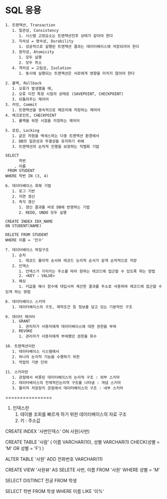 # SQL 응용

    1. 트랜잭션, Transaction
       1. 일관성, Consistency
          1. 시스템 고정요소는 트랜잭션전후 상태가 같아야 한다
       2. 지속성 = 영속성, Durability
          1. 성공적으로 실행된 트랜잭션 결과는 데이터베이스에 저장되어야 한다
       3. 원자성, Atomicity
          1. 모두 실행
          2. 모두 취소
       4. 격리성 = 고립성, Isolation
          1. 동시에 실행되는 트랜잭션은 서로에게 영향을 미치지 않아야 한다

    2. 롤백, Rollback
       1. 오류가 발생했을 때,
       2. 오류 이전 특정 시점의 상태로 (SAVEPOINT, CHECKPOINT)
       3. 되돌려주는 제어어
    3. 커밋, Commit
       1. 트랜잭션을 영속적으로 메모리에 저장하는 제어어
    4. 체크포인트, CHECKPOINT
       1. 롤백을 위한 시점을 지정하는 제어어

    5. 로킹, Locking
       1. 같은 자원을 액세스하는 다중 트랜잭션 환경에서
       2. DB의 일관성과 무결성을 유지하기 위해
       3. 트랜잭션의 순차적 진행을 보장하는 직렬화 기법

    SELECT
          학번
        , 이름
     FROM STUDENT
    WHERE 학번 IN (3, 4)

    6. 데이터베이스 회복 기법
       1. 로그 기반
       2. 지연 갱신
       3. 즉각 갱신
          1. 갱신 결과를 바로 DB에 반영하는 기법
          2. REDO, UNDO 모두 실행

    CREATE INDEX IDX_NAME
    ON STUDENT(NAME)

    DELETE FROM STUDENT
    WHERE 이름 = '민수'

    7. 데이터베이스 파일구조
       1. 순차
          1. 레코드 물리적 순서와 레코드 논리적 순서가 같게 순차적으로 저장
       2. 인덱스
          1. 인덱스가 가리키는 주소를 따라 원하는 레코드에 접근할 수 있도록 하는 방법
          2. <KEY : VALUE>
       3. 해싱
          1. 키값을 해시 함수에 대입시켜 계산한 결과를 주소로 사용하여 레코드에 접근할 수 있게 하는 방법

    8. 데이터베이스 스키마
       1. 데이터베이스의 구조, 제약조건 등 정보를 담고 있는 기본적인 구조

    9. 데이터 제어어
       1. GRANT
          1. 관리자가 사용자에게 데이터베이스에 대한 권한을 부여
       2. REVOKE
          1. 관리자가 사용자에게 부여했던 권한을 회수

    10. 트랜잭션이란
       1. 데이터베이스 시스템에서
       2. 하나의 논리적 기능을 수행하기 위한
       3. 작업의 기본 단위

    11. 스키마란
       1. 관점에서 비롯된 데이터베이스의 논리적 구조 : 외부 스키마
       2. 데이터베이스의 전체적인논리적 구조를 나타냄 : 개념 스키마
       3. 물리적 저장장치 관점에서 데이터베이스의 구조 : 내부 스키마

================

   1. 인덱스란
      1. 테이블 조회를 빠르게 하기 위한 데이터베이스의 자료 구조
      2. 키 : 주소값

   CREATE INDEX '사번인덱스'
   ON 사원(사번)

   CREATE TABLE '사람' (
      이름 VARCHAR(10),
      성별 VARCHAR(1) CHECK(성별 = 'M' OR 성별 = 'F')
   )

   ALTER TABLE '사원'
   ADD 전화번호 VARCHAR(11)

   CREATE VIEW '사원뷰' AS
   SELETE 사번, 이름
   FROM '사원'
   WHERE 성별 = 'M'
   
   SELECT DISTINCT 전공
   FROM 학생

   SELECT 학번
   FROM 학생
   WHERE 이름 LIKE '이%'

   